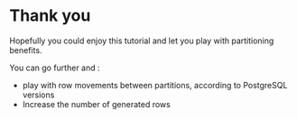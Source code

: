 # Thank you

Hopefully you could enjoy this tutorial and let you play with partitioning benefits.

You can go further and : 

- play with row movements between partitions, according to PostgreSQL versions
- Increase the number of generated rows